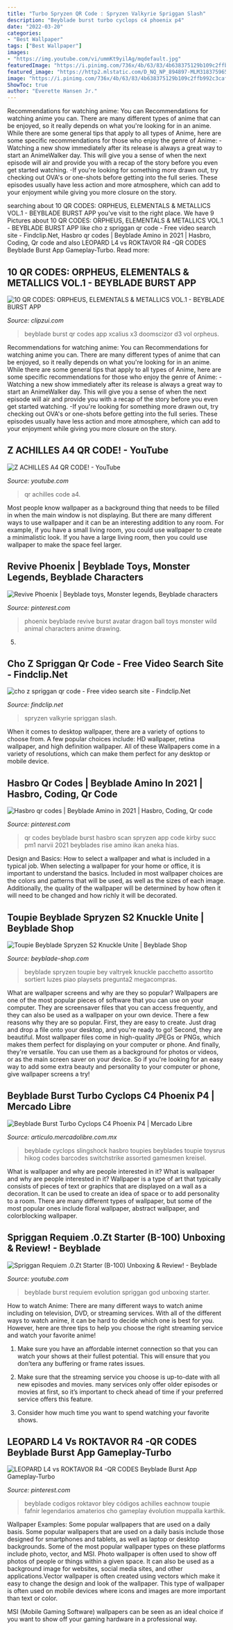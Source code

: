 ```yaml
---
title: "Turbo Spryzen QR Code : Spryzen Valkyrie Spriggan Slash"
description: "Beyblade burst turbo cyclops c4 phoenix p4"
date: "2022-03-20"
categories:
- "Best Wallpaper"
tags: ["Best Wallpaper"]
images:
- "https://img.youtube.com/vi/ummKt9yilAg/mqdefault.jpg"
featuredImage: "https://i.pinimg.com/736x/4b/63/83/4b638375129b109c2ffb992c3caf543a.jpg"
featured_image: "https://http2.mlstatic.com/D_NQ_NP_894897-MLM31837596501_082019-O.jpg"
image: "https://i.pinimg.com/736x/4b/63/83/4b638375129b109c2ffb992c3caf543a.jpg"
ShowToc: true
author: "Everette Hansen Jr."
---
```



Recommendations for watching anime: You can
Recommendations for watching anime you can. There are many different types of anime that can be enjoyed, so it really depends on what you're looking for in an anime. While there are some general tips that apply to all types of Anime, here are some specific recommendations for those who enjoy the genre of Anime: 
-Watching a new show immediately after its release is always a great way to start an AnimeWalker day. This will give you a sense of when the next episode will air and provide you with a recap of the story before you even get started watching. 
-If you're looking for something more drawn out, try checking out OVA's or one-shots before getting into the full series. These episodes usually have less action and more atmosphere, which can add to your enjoyment while giving you more closure on the story.

	

		
searching about 10 QR CODES: ORPHEUS, ELEMENTALS &amp; METALLICS VOL.1 - BEYBLADE BURST APP you've visit to the right place. We have 9 Pictures about 10 QR CODES: ORPHEUS, ELEMENTALS &amp; METALLICS VOL.1 - BEYBLADE BURST APP like cho z spriggan qr code - Free video search site - Findclip.Net, Hasbro qr codes | Beyblade Amino in 2021 | Hasbro, Coding, Qr code and also LEOPARD L4 vs ROKTAVOR R4 -QR CODES Beyblade Burst App Gameplay-Turbo. Read more:
		
    
## 10 QR CODES: ORPHEUS, ELEMENTALS &amp; METALLICS VOL.1 - BEYBLADE BURST APP

<img loading=lazy src="https://i.ytimg.com/vi/9ZI-ONeAznk/maxresdefault.jpg" onerror="this.onerror=null;this.src='https://tse1.mm.bing.net/th?id=OIP.x3iwjeE263El8xtioGVjHgHaEK&amp;pid=15.1';" alt="10 QR CODES: ORPHEUS, ELEMENTALS &amp; METALLICS VOL.1 - BEYBLADE BURST APP">

_Source: clipzui.com_

>beyblade burst qr codes app xcalius x3 doomscizor d3 vol orpheus. 

	

Recommendations for watching anime: You can
Recommendations for watching anime you can. There are many different types of anime that can be enjoyed, so it really depends on what you're looking for in an anime. While there are some general tips that apply to all types of Anime, here are some specific recommendations for those who enjoy the genre of Anime: 
-Watching a new show immediately after its release is always a great way to start an AnimeWalker day. This will give you a sense of when the next episode will air and provide you with a recap of the story before you even get started watching. 
-If you're looking for something more drawn out, try checking out OVA's or one-shots before getting into the full series. These episodes usually have less action and more atmosphere, which can add to your enjoyment while giving you more closure on the story.

    
## Z ACHILLES A4 QR CODE! - YouTube

<img loading=lazy src="https://i.ytimg.com/vi/idCNg_2QJAM/maxresdefault.jpg" onerror="this.onerror=null;this.src='https://tse2.mm.bing.net/th?id=OIP.vrZKX0KcvZRrFp9ldDc8agHaEK&amp;pid=15.1';" alt="Z ACHILLES A4 QR CODE! - YouTube">

_Source: youtube.com_

>qr achilles code a4. 

	

Most people know wallpaper as a background thing that needs to be filled in when the main window is not displaying. But there are many different ways to use wallpaper and it can be an interesting addition to any room. For example, if you have a small living room, you could use wallpaper to create a minimalistic look. If you have a large living room, then you could use wallpaper to make the space feel larger.

    
## Revive Phoenix | Beyblade Toys, Monster Legends, Beyblade Characters

<img loading=lazy src="https://i.pinimg.com/736x/76/9b/e8/769be8716ba8060f450d599ba970a0cf.jpg" onerror="this.onerror=null;this.src='https://tse2.mm.bing.net/th?id=OIP.0Yu1oCiB8KjZjZvFY9vepgHaFf&amp;pid=15.1';" alt="Revive Phoenix | Beyblade toys, Monster legends, Beyblade characters">

_Source: pinterest.com_

>phoenix beyblade revive burst avatar dragon ball toys monster wild animal characters anime drawing. 

	

5.

    
## Cho Z Spriggan Qr Code - Free Video Search Site - Findclip.Net

<img loading=lazy src="https://img.youtube.com/vi/ummKt9yilAg/mqdefault.jpg" onerror="this.onerror=null;this.src='https://tse4.mm.bing.net/th?id=OIP.iLab-U5IfEi0udDlUv7NKgAAAA&amp;pid=15.1';" alt="cho z spriggan qr code - Free video search site - Findclip.Net">

_Source: findclip.net_

>spryzen valkyrie spriggan slash. 

	

When it comes to desktop wallpaper, there are a variety of options to choose from. A few popular choices include: HD wallpaper, retina wallpaper, and high definition wallpaper. All of these Wallpapers come in a variety of resolutions, which can make them perfect for any desktop or mobile device. 

    
## Hasbro Qr Codes | Beyblade Amino In 2021 | Hasbro, Coding, Qr Code

<img loading=lazy src="https://i.pinimg.com/736x/4b/63/83/4b638375129b109c2ffb992c3caf543a.jpg" onerror="this.onerror=null;this.src='https://tse3.mm.bing.net/th?id=OIP.RtfHI5tuvprBLGIlIbx-DgHaJ3&amp;pid=15.1';" alt="Hasbro qr codes | Beyblade Amino in 2021 | Hasbro, Coding, Qr code">

_Source: pinterest.com_

>qr codes beyblade burst hasbro scan spryzen app code kirby succ pm1 narvii 2021 beyblades rise amino ikan aneka hias. 

	

Design and Basics: How to select a wallpaper and what is included in a typical job.
When selecting a wallpaper for your home or office, it is important to understand the basics. Included in most wallpaper choices are the colors and patterns that will be used, as well as the sizes of each image. Additionally, the quality of the wallpaper will be determined by how often it will need to be changed and how richly it will be decorated.

    
## Toupie Beyblade Spryzen S2 Knuckle Unite | Beyblade Shop

<img loading=lazy src="https://cdn.shopify.com/s/files/1/0257/5410/7976/products/toupie-Spryzen-S2-Beyblade-Shop_480x480.jpg?v=1609250381" onerror="this.onerror=null;this.src='https://tse4.mm.bing.net/th?id=OIP.2Ejp2qIhp-c6rEi3nihK8QHaHa&amp;pid=15.1';" alt="Toupie Beyblade Spryzen S2 Knuckle Unite | Beyblade Shop">

_Source: beyblade-shop.com_

>beyblade spryzen toupie bey valtryek knuckle pacchetto assortito sortiert luzes piao playsets pregunta2 megacompras. 

	

What are wallpaper screens and why are they so popular?
Wallpapers are one of the most popular pieces of software that you can use on your computer. They are screensaver files that you can access frequently, and they can also be used as a wallpaper on your own device. There a few reasons why they are so popular. First, they are easy to create. Just drag and drop a file onto your desktop, and you're ready to go! Second, they are beautiful. Most wallpaper files come in high-quality JPEGs or PNGs, which makes them perfect for displaying on your computer or phone. And finally, they're versatile. You can use them as a background for photos or videos, or as the main screen saver on your device. So if you're looking for an easy way to add some extra beauty and personality to your computer or phone, give wallpaper screens a try!

    
## Beyblade Burst Turbo Cyclops C4 Phoenix P4 | Mercado Libre

<img loading=lazy src="https://http2.mlstatic.com/D_NQ_NP_894897-MLM31837596501_082019-O.jpg" onerror="this.onerror=null;this.src='https://tse1.mm.bing.net/th?id=OIP.HlDZVvhX9x5GB6sxaZdnVwAAAA&amp;pid=15.1';" alt="Beyblade Burst Turbo Cyclops C4 Phoenix P4 | Mercado Libre">

_Source: articulo.mercadolibre.com.mx_

>beyblade cyclops slingshock hasbro toupies beyblades toupie toysrus hikog codes barcodes switchstrike assorted gamesmen kreisel. 

	

What is wallpaper and why are people interested in it?
What is wallpaper and why are people interested in it?
Wallpaper is a type of art that typically consists of pieces of text or graphics that are displayed on a wall as a decoration. It can be used to create an idea of space or to add personality to a room. There are many different types of wallpaper, but some of the most popular ones include floral wallpaper, abstract wallpaper, and colorblocking wallpaper.

    
## Spriggan Requiem .0.Zt Starter (B-100) Unboxing &amp; Review! - Beyblade

<img loading=lazy src="https://i.ytimg.com/vi/7d6yY6m9vSM/maxresdefault.jpg" onerror="this.onerror=null;this.src='https://tse2.mm.bing.net/th?id=OIP.NJYpxmCpshKWC3jFY9sV5gHaEK&amp;pid=15.1';" alt="Spriggan Requiem .0.Zt Starter (B-100) Unboxing &amp; Review! - Beyblade">

_Source: youtube.com_

>beyblade burst requiem evolution spriggan god unboxing starter. 

	

How to watch Anime: There are many different ways to watch anime including on television, DVD, or streaming services.
With all of the different ways to watch anime, it can be hard to decide which one is best for you. However, here are three tips to help you choose the right streaming service and watch your favorite anime!
1. Make sure you have an affordable internet connection so that you can watch your shows at their fullest potential. This will ensure that you don’tera any buffering or frame rates issues.

2. Make sure that the streaming service you choose is up-to-date with all new episodes and movies. many services only offer older episodes or movies at first, so it’s important to check ahead of time if your preferred service offers this feature.

3. Consider how much time you want to spend watching your favorite shows.

    
## LEOPARD L4 Vs ROKTAVOR R4 -QR CODES Beyblade Burst App Gameplay-Turbo

<img loading=lazy src="https://i.pinimg.com/736x/ac/e2/d4/ace2d4a1f203e4ce00b02019370dca09.jpg" onerror="this.onerror=null;this.src='https://tse1.mm.bing.net/th?id=OIP.QNeMw4oWeiw5v-eg4csMlgHaFj&amp;pid=15.1';" alt="LEOPARD L4 vs ROKTAVOR R4 -QR CODES Beyblade Burst App Gameplay-Turbo">

_Source: pinterest.com_

>beyblade codigos roktavor bley códigos achilles eachnow toupie fafnir legendarios amaterios cho gameplay évolution muppalla karthik. 

	

Wallpaper Examples: Some popular wallpapers that are used on a daily basis.
Some popular wallpapers that are used on a daily basis include those designed for smartphones and tablets, as well as laptop or desktop backgrounds. Some of the most popular wallpaper types on these platforms include photo, vector, and MSI. 
Photo wallpaper is often used to show off photos of people or things within a given space. It can also be used as a background image for websites, social media sites, and other applications.Vector wallpaper is often created using vectors which make it easy to change the design and look of the wallpaper. This type of wallpaper is often used on mobile devices where icons and images are more important than text or color. 

MSI (Mobile Gaming Software) wallpapers can be seen as an ideal choice if you want to show off your gaming hardware in a professional way.

